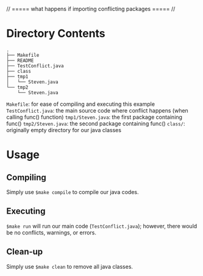

// ===== what happens if importing conflicting packages ===== //


Directory Contents
==================

```shell
.
├── Makefile
├── README
├── TestConflict.java
├── class
├── tmp1
│   └── Steven.java
└── tmp2
    └── Steven.java
```


`Makefile`: for ease of compiling and executing this example
`TestConflict.java`: the main source code where conflict happens (when calling func() function)
`tmp1/Steven.java`: the first package containing func()
`tmp2/Steven.java`: the second package containing func()
`class/`: originally empty directory for our java classes

Usage
=====

Compiling
---------

Simply use `$make compile` to compile our java codes.

Executing
---------

`$make run` will run our main code (`TestConflict.java`); however, there would be no conflicts, warnings, or errors.


Clean-up
--------

Simply use `$make clean` to remove all java classes.

